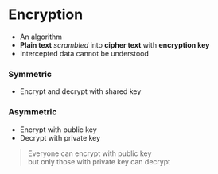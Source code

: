 # Encryption

-   An algorithm
-   **Plain text** _scrambled_ into **cipher text** with **encryption key**
-   Intercepted data cannot be understood

### Symmetric

-   Encrypt and decrypt with shared key

### Asymmetric

-   Encrypt with public key
-   Decrypt with private key

> Everyone can encrypt with public key \
> but only those with private key can decrypt
